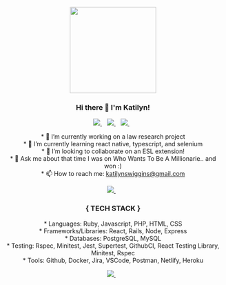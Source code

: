 <p align='center'>
<img align="center" src="https://user-images.githubusercontent.com/32716761/117317081-2faa2680-ae57-11eb-84f3-083bf1a8202f.png" height='200px'/>
</p>

<h3 align='center'>
  Hi there 👋 I'm Katilyn!
</h3>

<p align='center'>
<a href="https://www.linkedin.com/in/katilynwiggins/">
    <img src="https://img.shields.io/badge/linkedin-%230077B5.svg?&style=for-the-badge&logo=linkedin&logoColor=white" />
  </a>&nbsp;&nbsp;
 
 <a href="https://twitter.com/pinkishcreature">
    <img src="https://img.shields.io/badge/Twitter-1DA1F2?style=for-the-badge&logo=twitter&logoColor=white" />        
  </a>&nbsp;&nbsp;
  
 <a href="https://instagram.com/pinkishcreature">
    <img src="https://img.shields.io/badge/instagram-%23E4405F.svg?&style=for-the-badge&logo=instagram&logoColor=white" padding='none'/>        
  </a>&nbsp;&nbsp;
 </p> 


<p align='center'>
* 🔭 I’m currently working on a law research project 
<br>
* 🌱 I’m currently learning react native, typescript, and selenium
<br>
* 👯 I’m looking to collaborate on an ESL extension!
<br>
* 💬 Ask me about that time I was on Who Wants To Be A Millionarie.. and won :) 
<br>
  * 📫 How to reach me: <a href = "mailto: katilynswiggins@gmail.com">katilynswiggins@gmail.com</a>
</p>

 <p float="left" align="center">
<a href="https://github.com/anuraghazra/github-readme-stats">
  <img src="https://github-readme-stats.vercel.app/api?username=katilyn-wiggins&theme=solarized-light&count_private=true&show_icons=true&hide=stars,issues" with="40%" />
 </a>&nbsp;&nbsp;
  </p>

<h3 align='center'>{ TECH STACK }</h3> 
<p align="center"> 
* Languages: Ruby, Javascript, PHP, HTML, CSS
</br>
* Frameworks/Libraries: React, Rails, Node, Express 
</br>
* Databases: PostgreSQL, MySQL
</br>
* Testing: Rspec, Minitest, Jest, Supertest, GithubCI, React Testing Library, Minitest, Rspec
</br>
* Tools: Github, Docker, Jira, VSCode, Postman, Netlify, Heroku
</p>

<p align="center">
<a href="https://github.com/katilyn-wiggins/github-readme-streak-stats">
  <img src="https://github-readme-streak-stats.herokuapp.com/?user=katilyn-wiggins&theme=solarized-light" />
 </a>&nbsp;&nbsp;
</p>




